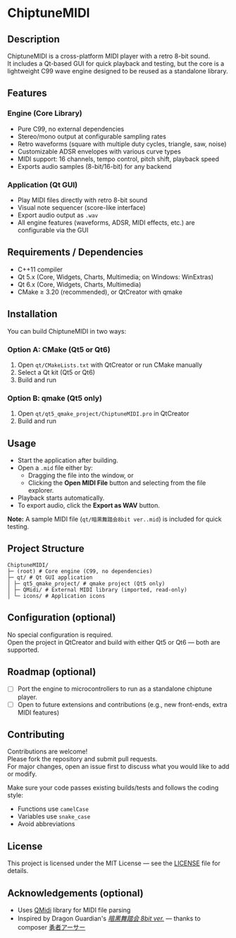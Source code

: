 # ChiptuneMIDI

## Description
<!--- Short introduction of the project. -->
ChiptuneMIDI is a cross-platform MIDI player with a retro 8-bit sound.  
It includes a Qt-based GUI for quick playback and testing, but the core is a lightweight C99 wave engine designed to be reused as a standalone library.

## Features
<!--- Key features. -->

### Engine (Core Library)
- Pure C99, no external dependencies
- Stereo/mono output at configurable sampling rates
- Retro waveforms (square with multiple duty cycles, triangle, saw, noise)
- Customizable ADSR envelopes with various curve types
- MIDI support: 16 channels, tempo control, pitch shift, playback speed
- Exports audio samples (8-bit/16-bit) for any backend

### Application (Qt GUI)
- Play MIDI files directly with retro 8-bit sound
- Visual note sequencer (score-like interface)
- Export audio output as `.wav`
- All engine features (waveforms, ADSR, MIDI effects, etc.) are configurable via the GUI



## Requirements / Dependencies
<!--- List of software, libraries, or frameworks required. -->

- C++11 compiler
- Qt 5.x (Core, Widgets, Charts, Multimedia; on Windows: WinExtras)
- Qt 6.x (Core, Widgets, Charts, Multimedia)
- CMake ≥ 3.20 (recommended), or QtCreator with qmake

## Installation
<!--- Steps to install and build. -->
You can build ChiptuneMIDI in two ways:

### Option A: CMake (Qt5 or Qt6)
1. Open `qt/CMakeLists.txt` with QtCreator or run CMake manually
2. Select a Qt kit (Qt5 or Qt6)
3. Build and run

### Option B: qmake (Qt5 only)
1. Open `qt/qt5_qmake_project/ChiptuneMIDI.pro` in QtCreator
2. Build and run

## Usage
<!--- Examples of how to run or use the project. -->

- Start the application after building.
- Open a `.mid` file either by:
  - Dragging the file into the window, or
  - Clicking the **Open MIDI File** button and selecting from the file explorer.
- Playback starts automatically.
- To export audio, click the **Export as WAV** button.

**Note:** A sample MIDI file (`qt/暗黒舞踏会8bit ver..mid`) is included for quick testing.

## Project Structure
<!--- Overview of folders and files. -->
```
ChiptuneMIDI/
├─ (root) # Core engine (C99, no dependencies)
├─ qt/ # Qt GUI application
│ ├─ qt5_qmake_project/ # qmake project (Qt5 only)
│ ├─ QMidi/ # External MIDI library (imported, read-only)
│ └─ icons/ # Application icons
```

## Configuration (optional)
<!--- How to configure settings, environment variables, etc. -->
No special configuration is required.  
Open the project in QtCreator and build with either Qt5 or Qt6 — both are supported.


## Roadmap (optional)
<!--- Planned future improvements. -->
- [ ] Port the engine to microcontrollers to run as a standalone chiptune player.
- [ ] Open to future extensions and contributions (e.g., new front-ends, extra MIDI features)

## Contributing
<!--- Guidelines for external contributors -->
Contributions are welcome!  
Please fork the repository and submit pull requests.  
For major changes, open an issue first to discuss what you would like to add or modify.  

Make sure your code passes existing builds/tests and follows the coding style:
- Functions use `camelCase`
- Variables use `snake_case`
- Avoid abbreviations


## License
<!--- Type of license and conditions. -->
This project is licensed under the MIT License — see the [LICENSE](https://rem.mit-license.org/) file for details.

## Acknowledgements (optional)
<!--- Credits, references, inspirations. -->
- Uses [QMidi](https://github.com/waddlesplash/QMidi) library for MIDI file parsing  
- Inspired by Dragon Guardian's [*暗黒舞踏会 8bit ver.*](https://www.youtube.com/watch?v=RFkPC6qlFmo) — thanks to composer [勇者アーサー](https://x.com/dragonguardiana)